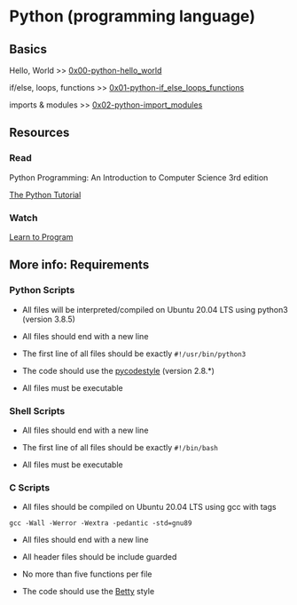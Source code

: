 # Python (programming language)

## Basics

Hello, World >> [0x00-python-hello_world](./0x00-python-hello_world)

if/else, loops, functions >> [0x01-python-if_else_loops_functions](./0x01-python-if_else_loops_functions)

imports & modules >> [0x02-python-import_modules](./0x02-python-import_modules)

## Resources

### Read

Python Programming: An Introduction to Computer Science 3rd edition

[The Python Tutorial](https://docs.python.org/3.4/tutorial/index.html)

### Watch

[Learn to Program](https://www.youtube.com/playlist?list=PLGLfVvz_LVvTn3cK5e6LjhgGiSeVlIRwt)

## More info: Requirements

### Python Scripts

* All files will be interpreted/compiled on Ubuntu 20.04 LTS using python3 (version 3.8.5)

* All files should end with a new line

* The first line of all files should be exactly `#!/usr/bin/python3`

* The code should use the [pycodestyle](./https://github.com/PyCQA/pycodestyle/issues/466) (version 2.8.*)

* All files must be executable

### Shell Scripts

* All files should end with a new line

* The first line of all files should be exactly `#!/bin/bash`

* All files must be executable

### C Scripts

* All files should be compiled on Ubuntu 20.04 LTS using gcc with tags

`gcc -Wall -Werror -Wextra -pedantic -std=gnu89`

* All files should end with a new line

* All header files should be include guarded

* No more than five functions per file

* The code should use the [Betty](https://github.com/holbertonschool/Betty) style

